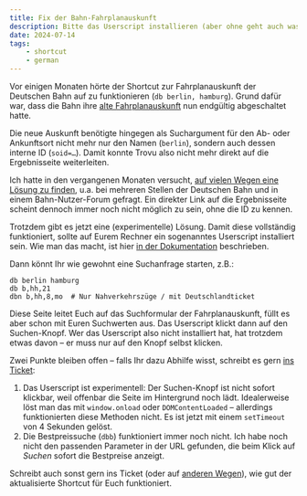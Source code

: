 ```yaml
---
title: Fix der Bahn-Fahrplanauskunft
description: Bitte das Userscript installieren (aber ohne geht auch was).
date: 2024-07-14
tags:
    - shortcut
    - german
---
```


Vor einigen Monaten hörte der Shortcut zur Fahrplanauskunft der Deutschen Bahn auf zu funktionieren (`db berlin, hamburg`). Grund dafür war, dass die Bahn ihre [alte Fahrplanauskunft](https://reiseauskunft.bahn.de/) nun endgültig abgeschaltet hatte.

Die neue Auskunft benötigte hingegen als Suchargument für den Ab- oder Ankunftsort nicht mehr nur den Namen (`berlin`), sondern auch dessen interne ID (`soid=…`). Damit konnte Trovu also nicht mehr direkt auf die Ergebnisseite weiterleiten.

Ich hatte in den vergangenen Monaten versucht, [auf vielen Wegen eine Lösung zu finden](https://github.com/trovu/trovu/issues/210), u.a. bei mehreren Stellen der Deutschen Bahn und in einem Bahn-Nutzer-Forum gefragt. Ein direkter Link auf die Ergebnisseite scheint dennoch immer noch nicht möglich zu sein, ohne die ID zu kennen.

Trotzdem gibt es jetzt eine (experimentelle) Lösung. Damit diese vollständig funktioniert, sollte auf Eurem Rechner ein sogenanntes Userscript installiert sein. Wie man das macht, ist hier [in der Dokumentation](https://trovu.net/docs/shortcuts/userscripts/) beschrieben.

Dann könnt Ihr wie gewohnt eine Suchanfrage starten, z.B.:

```
db berlin hamburg
db b,hh,21
dbn b,hh,8,mo  # Nur Nahverkehrszüge / mit Deutschlandticket
```

Diese Seite leitet Euch auf das Suchformular der Fahrplanauskunft, füllt es aber schon mit Euren Suchwerten aus. Das Userscript klickt dann auf den Suchen-Knopf. Wer das Userscript also nicht installiert hat, hat trotzdem etwas davon – er muss nur auf den Knopf selbst klicken.

Zwei Punkte bleiben offen – falls Ihr dazu Abhilfe wisst, schreibt es gern [ins Ticket](https://github.com/trovu/trovu/issues/210):

1. Das Userscript ist experimentell: Der Suchen-Knopf ist nicht sofort klickbar, weil offenbar die Seite im Hintergrund noch lädt. Idealerweise löst man das mit `window.onload` oder `DOMContentLoaded` – allerdings funktionierten diese Methoden nicht. Es ist jetzt mit einem `setTimeout` von 4 Sekunden gelöst.
1. Die Bestpreissuche (`dbb`) funktioniert immer noch nicht. Ich habe noch nicht den passenden Parameter in der URL gefunden, die beim Klick auf _Suchen_ sofort die Bestpreise anzeigt.

Schreibt auch sonst gern ins Ticket (oder auf [anderen Wegen](https://trovu.net/docs/users/support/)), wie gut der aktualisierte Shortcut für Euch funktioniert.

